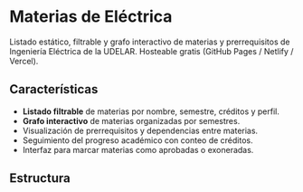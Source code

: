 # Materias de Eléctrica

Listado estático, filtrable y grafo interactivo de materias y prerrequisitos de Ingeniería Eléctrica de la UDELAR. Hosteable gratis (GitHub Pages / Netlify / Vercel).

## Características

- **Listado filtrable** de materias por nombre, semestre, créditos y perfil.
- **Grafo interactivo** de materias organizadas por semestres.
- Visualización de prerrequisitos y dependencias entre materias.
- Seguimiento del progreso académico con conteo de créditos.
- Interfaz para marcar materias como aprobadas o exoneradas.

## Estructura

